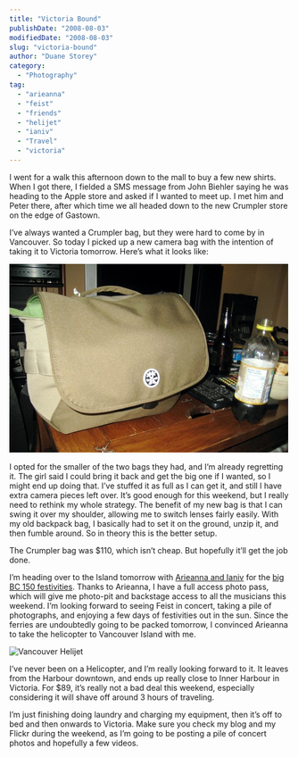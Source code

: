 ```yaml
---
title: "Victoria Bound"
publishDate: "2008-08-03"
modifiedDate: "2008-08-03"
slug: "victoria-bound"
author: "Duane Storey"
category:
  - "Photography"
tag:
  - "arieanna"
  - "feist"
  - "friends"
  - "helijet"
  - "ianiv"
  - "Travel"
  - "victoria"
---
```


I went for a walk this afternoon down to the mall to buy a few new shirts. When I got there, I fielded a SMS message from John Biehler saying he was heading to the Apple store and asked if I wanted to meet up. I met him and Peter there, after which time we all headed down to the new Crumpler store on the edge of Gastown.

I’ve always wanted a Crumpler bag, but they were hard to come by in Vancouver. So today I picked up a new camera bag with the intention of taking it to Victoria tomorrow. Here’s what it looks like:

[![Crumpler Bag](_images/victoria-bound-1.jpg)](http://flickr.com/photos/duanestorey/2726440789/in/photostream/)

I opted for the smaller of the two bags they had, and I’m already regretting it. The girl said I could bring it back and get the big one if I wanted, so I might end up doing that. I’ve stuffed it as full as I can get it, and still I have extra camera pieces left over. It’s good enough for this weekend, but I really need to rethink my whole strategy. The benefit of my new bag is that I can swing it over my shoulder, allowing me to switch lenses fairly easily. With my old backpack bag, I basically had to set it on the ground, unzip it, and then fumble around. So in theory this is the better setup.

The Crumpler bag was $110, which isn’t cheap. But hopefully it’ll get the job done.

I’m heading over to the Island tomorrow with [Arieanna and Ianiv](http://blogaholics.ca) for the [big BC 150 festivities](http://www.bcfestival150.ca/). Thanks to Arieanna, I have a full access photo pass, which will give me photo-pit and backstage access to all the musicians this weekend. I’m looking forward to seeing Feist in concert, taking a pile of photographs, and enjoying a few days of festivities out in the sun. Since the ferries are undoubtedly going to be packed tomorrow, I convinced Arieanna to take the helicopter to Vancouver Island with me.

![Vancouver Helijet](http://www.vcmbc.com/Images/helijet1.jpg)

I’ve never been on a Helicopter, and I’m really looking forward to it. It leaves from the Harbour downtown, and ends up really close to Inner Harbour in Victoria. For $89, it’s really not a bad deal this weekend, especially considering it will shave off around 3 hours of traveling.

I’m just finishing doing laundry and charging my equipment, then it’s off to bed and then onwards to Victoria. Make sure you check my blog and my Flickr during the weekend, as I’m going to be posting a pile of concert photos and hopefully a few videos.